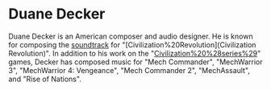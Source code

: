 # Duane Decker

Duane Decker is an American composer and audio designer. He is known for composing the [soundtrack](soundtrack) for "[Civilization%20Revolution](Civilization Revolution)".
In addition to his work on the "[Civilization%20%28series%29](Civilization)" games, Decker has composed music for "Mech Commander", "MechWarrior 3", "MechWarrior 4: Vengeance", "Mech Commander 2", "MechAssault", and "Rise of Nations".